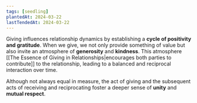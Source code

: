 ```yaml
---
tags: [seedling]
plantedAt: 2024-03-22
lastTendedAt: 2024-03-22
---
```

Giving influences relationship dynamics by establishing a **cycle of positivity and gratitude**. When we give, we not only provide something of value but also invite an atmosphere of **generosity** and **kindness**. This atmosphere [[The Essence of Giving in Relationships|encourages both parties to contribute]] to the relationship, leading to a balanced and reciprocal interaction over time.

Although not always equal in measure, the act of giving and the subsequent acts of receiving and reciprocating foster a deeper sense of **unity** and **mutual respect**.
